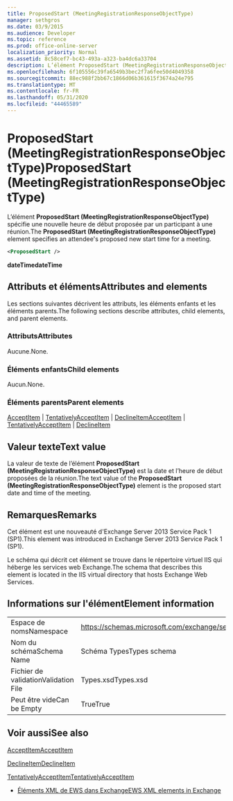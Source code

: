 ```yaml
---
title: ProposedStart (MeetingRegistrationResponseObjectType)
manager: sethgros
ms.date: 03/9/2015
ms.audience: Developer
ms.topic: reference
ms.prod: office-online-server
localization_priority: Normal
ms.assetid: 8c58cef7-bc43-493a-a323-ba4dc6a33704
description: L’élément ProposedStart (MeetingRegistrationResponseObjectType) spécifie une nouvelle heure de début proposée par un participant à une réunion.
ms.openlocfilehash: 6f105556c39fa6549b3bec2f7a6fee50d4049358
ms.sourcegitcommit: 88ec988f2bb67c1866d06b361615f3674a24e795
ms.translationtype: MT
ms.contentlocale: fr-FR
ms.lasthandoff: 05/31/2020
ms.locfileid: "44465589"
---
```

# <a name="proposedstart-meetingregistrationresponseobjecttype"></a><span data-ttu-id="47076-103">ProposedStart (MeetingRegistrationResponseObjectType)</span><span class="sxs-lookup"><span data-stu-id="47076-103">ProposedStart (MeetingRegistrationResponseObjectType)</span></span>

<span data-ttu-id="47076-104">L’élément **ProposedStart (MeetingRegistrationResponseObjectType)** spécifie une nouvelle heure de début proposée par un participant à une réunion.</span><span class="sxs-lookup"><span data-stu-id="47076-104">The **ProposedStart (MeetingRegistrationResponseObjectType)** element specifies an attendee's proposed new start time for a meeting.</span></span> 
  
```XML
<ProposedStart />
```

 <span data-ttu-id="47076-105">**dateTime**</span><span class="sxs-lookup"><span data-stu-id="47076-105">**dateTime**</span></span>
## <a name="attributes-and-elements"></a><span data-ttu-id="47076-106">Attributs et éléments</span><span class="sxs-lookup"><span data-stu-id="47076-106">Attributes and elements</span></span>

<span data-ttu-id="47076-107">Les sections suivantes décrivent les attributs, les éléments enfants et les éléments parents.</span><span class="sxs-lookup"><span data-stu-id="47076-107">The following sections describe attributes, child elements, and parent elements.</span></span>
  
### <a name="attributes"></a><span data-ttu-id="47076-108">Attributs</span><span class="sxs-lookup"><span data-stu-id="47076-108">Attributes</span></span>

<span data-ttu-id="47076-109">Aucune.</span><span class="sxs-lookup"><span data-stu-id="47076-109">None.</span></span>
  
### <a name="child-elements"></a><span data-ttu-id="47076-110">Éléments enfants</span><span class="sxs-lookup"><span data-stu-id="47076-110">Child elements</span></span>

<span data-ttu-id="47076-111">Aucun.</span><span class="sxs-lookup"><span data-stu-id="47076-111">None.</span></span>
  
### <a name="parent-elements"></a><span data-ttu-id="47076-112">Éléments parents</span><span class="sxs-lookup"><span data-stu-id="47076-112">Parent elements</span></span>

<span data-ttu-id="47076-113">[AcceptItem](acceptitem.md)  |  [TentativelyAcceptItem](tentativelyacceptitem.md)  |  [DeclineItem](declineitem.md)</span><span class="sxs-lookup"><span data-stu-id="47076-113">[AcceptItem](acceptitem.md) | [TentativelyAcceptItem](tentativelyacceptitem.md) | [DeclineItem](declineitem.md)</span></span>
  
## <a name="text-value"></a><span data-ttu-id="47076-114">Valeur texte</span><span class="sxs-lookup"><span data-stu-id="47076-114">Text value</span></span>

<span data-ttu-id="47076-115">La valeur de texte de l’élément **ProposedStart (MeetingRegistrationResponseObjectType)** est la date et l’heure de début proposées de la réunion.</span><span class="sxs-lookup"><span data-stu-id="47076-115">The text value of the **ProposedStart (MeetingRegistrationResponseObjectType)** element is the proposed start date and time of the meeting.</span></span> 
  
## <a name="remarks"></a><span data-ttu-id="47076-116">Remarques</span><span class="sxs-lookup"><span data-stu-id="47076-116">Remarks</span></span>

<span data-ttu-id="47076-117">Cet élément est une nouveauté d'Exchange Server 2013 Service Pack 1 (SP1).</span><span class="sxs-lookup"><span data-stu-id="47076-117">This element was introduced in Exchange Server 2013 Service Pack 1 (SP1).</span></span>
  
<span data-ttu-id="47076-118">Le schéma qui décrit cet élément se trouve dans le répertoire virtuel IIS qui héberge les services web Exchange.</span><span class="sxs-lookup"><span data-stu-id="47076-118">The schema that describes this element is located in the IIS virtual directory that hosts Exchange Web Services.</span></span>
  
## <a name="element-information"></a><span data-ttu-id="47076-119">Informations sur l'élément</span><span class="sxs-lookup"><span data-stu-id="47076-119">Element information</span></span>

|||
|:-----|:-----|
|<span data-ttu-id="47076-120">Espace de noms</span><span class="sxs-lookup"><span data-stu-id="47076-120">Namespace</span></span>  <br/> |https://schemas.microsoft.com/exchange/services/2006/types  <br/> |
|<span data-ttu-id="47076-121">Nom du schéma</span><span class="sxs-lookup"><span data-stu-id="47076-121">Schema Name</span></span>  <br/> |<span data-ttu-id="47076-122">Schéma Types</span><span class="sxs-lookup"><span data-stu-id="47076-122">Types schema</span></span>  <br/> |
|<span data-ttu-id="47076-123">Fichier de validation</span><span class="sxs-lookup"><span data-stu-id="47076-123">Validation File</span></span>  <br/> |<span data-ttu-id="47076-124">Types.xsd</span><span class="sxs-lookup"><span data-stu-id="47076-124">Types.xsd</span></span>  <br/> |
|<span data-ttu-id="47076-125">Peut être vide</span><span class="sxs-lookup"><span data-stu-id="47076-125">Can be Empty</span></span>  <br/> |<span data-ttu-id="47076-126">True</span><span class="sxs-lookup"><span data-stu-id="47076-126">True</span></span>  <br/> |
   
## <a name="see-also"></a><span data-ttu-id="47076-127">Voir aussi</span><span class="sxs-lookup"><span data-stu-id="47076-127">See also</span></span>



[<span data-ttu-id="47076-128">AcceptItem</span><span class="sxs-lookup"><span data-stu-id="47076-128">AcceptItem</span></span>](acceptitem.md)
  
[<span data-ttu-id="47076-129">DeclineItem</span><span class="sxs-lookup"><span data-stu-id="47076-129">DeclineItem</span></span>](declineitem.md)
  
[<span data-ttu-id="47076-130">TentativelyAcceptItem</span><span class="sxs-lookup"><span data-stu-id="47076-130">TentativelyAcceptItem</span></span>](tentativelyacceptitem.md)


- [<span data-ttu-id="47076-131">Éléments XML de EWS dans Exchange</span><span class="sxs-lookup"><span data-stu-id="47076-131">EWS XML elements in Exchange</span></span>](ews-xml-elements-in-exchange.md)

